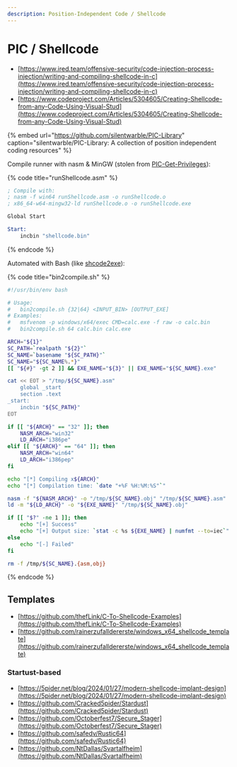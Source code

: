 ```yaml
---
description: Position-Independent Code / Shellcode
---
```


# PIC / Shellcode

- [https://www.ired.team/offensive-security/code-injection-process-injection/writing-and-compiling-shellcode-in-c](https://www.ired.team/offensive-security/code-injection-process-injection/writing-and-compiling-shellcode-in-c)
- [https://www.codeproject.com/Articles/5304605/Creating-Shellcode-from-any-Code-Using-Visual-Stud](https://www.codeproject.com/Articles/5304605/Creating-Shellcode-from-any-Code-Using-Visual-Stud)

{% embed url="https://github.com/silentwarble/PIC-Library" caption="silentwarble/PIC-Library: A collection of position independent coding resources" %}

Compile runner with nasm & MinGW (stolen from [PIC-Get-Privileges](https://github.com/paranoidninja/PIC-Get-Privileges/blob/main/runshellcode.asm)):

{% code title="runShellcode.asm" %}
```asm
; Compile with:
; nasm -f win64 runShellcode.asm -o runShellcode.o
; x86_64-w64-mingw32-ld runShellcode.o -o runShellcode.exe

Global Start

Start:
    incbin "shellcode.bin"
```
{% endcode %}

Automated with Bash (like [shcode2exe](https://github.com/accidentalrebel/shcode2exe)):

{% code title="bin2compile.sh" %}
```bash
#!/usr/bin/env bash

# Usage:
#   bin2compile.sh {32|64} <INPUT_BIN> [OUTPUT_EXE]
# Examples:
#   msfvenom -p windows/x64/exec CMD=calc.exe -f raw -o calc.bin
#   bin2compile.sh 64 calc.bin calc.exe

ARCH="${1}"
SC_PATH=`realpath "${2}"`
SC_NAME=`basename "${SC_PATH}"`
SC_NAME="${SC_NAME%.*}"
[[ "${#}" -gt 2 ]] && EXE_NAME="${3}" || EXE_NAME="${SC_NAME}.exe"

cat << EOT > "/tmp/${SC_NAME}.asm"
    global _start
    section .text
_start:
    incbin "${SC_PATH}"
EOT

if [[ "${ARCH}" == "32" ]]; then
    NASM_ARCH="win32"
    LD_ARCH="i386pe"
elif [[ "${ARCH}" == "64" ]]; then
    NASM_ARCH="win64"
    LD_ARCH="i386pep"
fi

echo "[*] Compiling x${ARCH}"
echo "[*] Compilation time: `date "+%F %H:%M:%S"`"

nasm -f "${NASM_ARCH}" -o "/tmp/${SC_NAME}.obj" "/tmp/${SC_NAME}.asm"
ld -m "${LD_ARCH}" -o "${EXE_NAME}" "/tmp/${SC_NAME}.obj"

if [[ "$?" -ne 1 ]]; then
    echo "[+] Success"
    echo "[+] Output size: `stat -c %s ${EXE_NAME} | numfmt --to=iec`"
else
    echo "[-] Failed"
fi

rm -f /tmp/${SC_NAME}.{asm,obj}
```
{% endcode %}




## Templates

- [https://github.com/thefLink/C-To-Shellcode-Examples](https://github.com/thefLink/C-To-Shellcode-Examples)
- [https://github.com/rainerzufalldererste/windows_x64_shellcode_template](https://github.com/rainerzufalldererste/windows_x64_shellcode_template)



### Startust-based

- [https://5pider.net/blog/2024/01/27/modern-shellcode-implant-design](https://5pider.net/blog/2024/01/27/modern-shellcode-implant-design)
- [https://github.com/Cracked5pider/Stardust](https://github.com/Cracked5pider/Stardust)
- [https://github.com/Octoberfest7/Secure_Stager](https://github.com/Octoberfest7/Secure_Stager)
- [https://github.com/safedv/Rustic64](https://github.com/safedv/Rustic64)
- [https://github.com/NtDallas/Svartalfheim](https://github.com/NtDallas/Svartalfheim)
